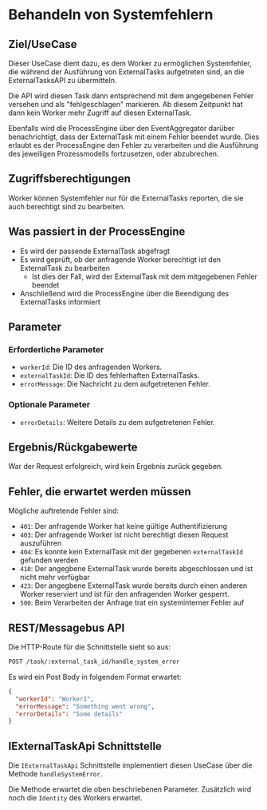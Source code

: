 # Behandeln von Systemfehlern

## Ziel/UseCase

Dieser UseCase dient dazu, es dem Worker zu ermöglichen Systemfehler, die
während der Ausführung von ExternalTasks aufgetreten sind, an die
ExternalTasksAPI zu übermitteln.

Die API wird diesen Task dann entsprechend mit dem angegebenen Fehler versehen
und als "fehlgeschlagen" markieren.
Ab diesem Zeitpunkt hat dann kein Worker mehr Zugriff auf diesen ExternalTask.

Ebenfalls wird die ProcessEngine über den EventAggregator darüber benachrichtigt,
dass der ExternalTask mit einem Fehler beendet wurde.
Dies erlaubt es der ProcessEngine den Fehler zu verarbeiten und die Ausführung
des jeweiligen Prozessmodells fortzusetzen, oder abzubrechen.

## Zugriffsberechtigungen

Worker können Systemfehler nur für die ExternalTasks reporten,
die sie auch berechtigt sind zu bearbeiten.

## Was passiert in der ProcessEngine

- Es wird der passende ExternalTask abgefragt
- Es wird geprüft, ob der anfragende Worker berechtigt ist den ExternalTask
zu bearbeiten
  - Ist dies der Fall, wird der ExternalTask mit dem mitgegebenen Fehler beendet
- Anschließend wird die ProcessEngine über die Beendigung des ExternalTasks
informiert

## Parameter

### Erforderliche Parameter

- `workerId`: Die ID des anfragenden Workers.
- `externalTaskId`: Die ID des fehlerhaften ExternalTasks.
- `errorMessage`: Die Nachricht zu dem aufgetretenen Fehler.


### Optionale Parameter

- `errorDetails`: Weitere Details zu dem aufgetretenen Fehler.

## Ergebnis/Rückgabewerte

War der Request erfolgreich, wird kein Ergebnis zurück gegeben.

## Fehler, die erwartet werden müssen

Mögliche auftretende Fehler sind:
- `401`: Der anfragende Worker hat keine gültige Authentifizierung
- `403`: Der anfragende Worker ist nicht berechtigt diesen Request auszuführen
- `404`: Es konnte kein ExternalTask mit der gegebenen `externalTaskId`
    gefunden werden
- `410`: Der angegbene ExternalTask wurde bereits abgeschlossen und ist nicht
mehr verfügbar
- `423`: Der angegbene ExternalTask wurde bereits durch einen anderen Worker
reserviert und ist für den anfragenden Worker gesperrt.
- `500`: Beim Verarbeiten der Anfrage trat ein systeminterner Fehler auf

## REST/Messagebus API

Die HTTP-Route für die Schnittstelle sieht so aus:

```REST
POST /task/:external_task_id/handle_system_error
```

Es wird ein Post Body in folgendem Format erwartet:

```JSON
{
  "workerId": "Worker1",
  "errorMessage": "Something went wrong",
  "errorDetails": "Some details"
}
```

## IExternalTaskApi Schnittstelle

Die `IExternalTaskApi` Schnittstelle implementiert diesen UseCase
über die Methode `handleSystemError`.

Die Methode erwartet die oben beschriebenen Parameter.
Zusätzlich wird noch die `Identity` des Workers erwartet.
